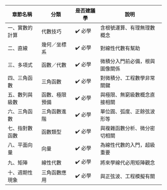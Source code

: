
| 章節名稱    | 分類      | 是否建議學 | 說明              |
| ------- | ------- | ----- | --------------- |
| 一、實數的計算 | 代數技巧    | ✔️ 必學 | 含根號運算、有理無理數概念   |
| 二、直線    | 幾何／坐標系  | ✔️ 必學 | 對線性代數有幫助        |
| 三、多項式   | 函數／代數   | ✔️ 必學 | 微積分入門前必備，根與圖像關係 |
| 四、三角函數  | 三角函數    | ✔️ 必學 | 對微積分、工程數學非常關鍵   |
| 五、數列與級數 | 函數、極限預備 | ✔️ 必學 | 與極限、無窮級數概念直接相關  |
| 六、三角函數  | 三角函數進階  | ✔️ 必學 | 單位圓、弧度、正餘弦波形等   |
| 七、指對數函數 | 函數類型    | ✔️ 必學 | 與複雜函數分析、微分密切相關  |
| 八、平面向量  | 向量      | ✔️ 必學 | 為線性代數的入門，超級重要   |
| 九、矩陣    | 線性代數    | ✔️ 必學 | 將來學線代必用矩陣觀念     |
| 十、週期性現象 | 三角函數應用  | ✔️ 必學 | 與正弦波、工程模擬有關     |
